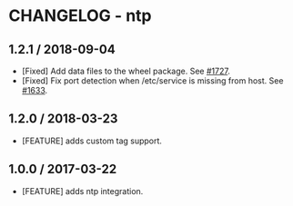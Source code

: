 # CHANGELOG - ntp

## 1.2.1 / 2018-09-04

* [Fixed] Add data files to the wheel package. See [#1727](https://github.com/DataDog/integrations-core/pull/1727).
* [Fixed] Fix port detection when /etc/service is missing from host. See [#1633](https://github.com/DataDog/integrations-core/pull/1633).

## 1.2.0 / 2018-03-23

* [FEATURE] adds custom tag support.

## 1.0.0 / 2017-03-22

* [FEATURE] adds ntp integration.
